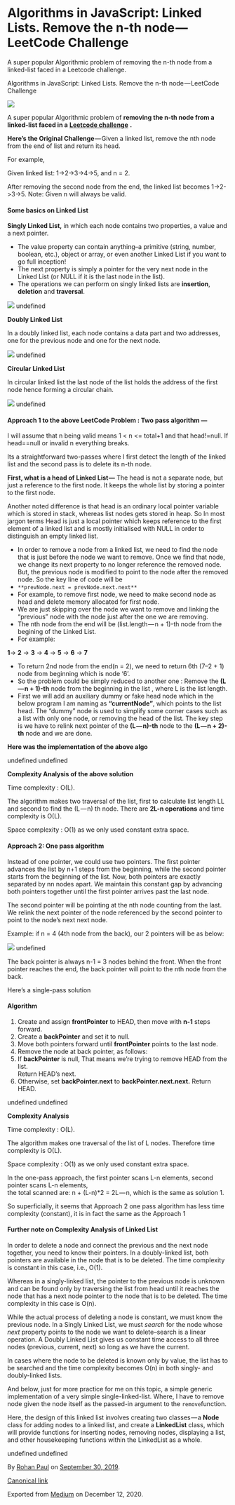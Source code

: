 # Algorithms in JavaScript: Linked Lists. Remove the n-th node — LeetCode Challenge

A super popular Algorithmic problem of removing the n-th node from a linked-list faced in a Leetcode challenge.

Algorithms in JavaScript: Linked Lists. Remove the n-th node — LeetCode Challenge

![](https://cdn-images-1.medium.com/max/1200/1*IpZAU6ZcwSMWY1F4QRcAUQ.jpeg)

A super popular Algorithmic problem of **removing the n-th node from a linked-list faced in a** [**Leetcode challenge**](https://leetcode.com/problems/remove-nth-node-from-end-of-list/description/) **.**

**Here’s the Original Challenge** — Given a linked list, remove the nth node from the end of list and return its head.

For example,

Given linked list: 1->2->3->4->5, and n = 2.

After removing the second node from the end, the linked list becomes 1->2->3->5. Note: Given n will always be valid.

#### Some basics on Linked List

**Singly Linked List,** in which each node contains two properties, a value and a next pointer.

*   The value property can contain anything–a primitive (string, number, boolean, etc.), object or array, or even another Linked List if you want to go full inception!
*   The next property is simply a pointer for the very next node in the Linked List (or NULL if it is the last node in the list).
*   The operations we can perform on singly linked lists are **insertion**, **deletion** and **traversal**.

![](https://cdn-images-1.medium.com/max/800/1*AZ6s5819pIfqdmh_PpHP4A.png)
undefined

**Doubly Linked List**

In a doubly linked list, each node contains a data part and two addresses, one for the previous node and one for the next node.

![](https://cdn-images-1.medium.com/max/800/1*xo0RFYnenMu78HaZqldTag.png)
undefined

**Circular Linked List**

In circular linked list the last node of the list holds the address of the first node hence forming a circular chain.

![](https://cdn-images-1.medium.com/max/800/1*N7WrF2PJ8qyu_UQAlkpinA.png)
undefined

#### Approach 1 to the above LeetCode Problem : Two pass algorithm —

I will assume that n being valid means 1 < n <= total+1 and that head!=null. If head==null or invalid n everything breaks.

Its a straightforward two-passes where I first detect the length of the linked list and the second pass is to delete its n-th node.

**First, what is a head of Linked List —** The head is not a separate node, but just a reference to the first node. It keeps the whole list by storing a pointer to the first node.

Another noted difference is that head is an ordinary local pointer variable which is stored in stack, whereas list nodes gets stored in heap. So In most jargon terms Head is just a local pointer which keeps reference to the first element of a linked list and is mostly initialised with NULL in order to distinguish an empty linked list.

*   In order to remove a node from a linked list, we need to find the node that is just before the node we want to remove. Once we find that node, we change its next property to no longer reference the removed node. But, the previous node is modified to point to the node after the removed node. So the key line of code will be
*   `**prevNode.next = prevNode.next.next**`
*   For example, to remove first node, we need to make second node as head and delete memory allocated for first node.
*   We are just skipping over the node we want to remove and linking the “previous” node with the node just after the one we are removing.
*   The nth node from the end will be (list.length — n + 1)-th node from the begining of the Linked List.
*   For example:

**1**\-> **2** -> **3** -> **4** -> **5** -> **6** -> **7**

*   To return 2nd node from the end(n = 2), we need to return 6th (7–2 + 1) node from beginning which is node ‘6’.
*   So the problem could be simply reduced to another one : Remove the **(L — n + 1)-th** node from the beginning in the list , where L is the list length.
*   First we will add an auxiliary dummy or fake head node which in the below program I am naming as **“currentNode”**, which points to the list head. The “dummy” node is used to simplify some corner cases such as a list with only one node, or removing the head of the list. The key step is we have to relink next pointer of the **(L — n)-th** node to the **(L — n + 2)-th** node and we are done.

**Here was the implementation of the above algo**

undefined
undefined

**Complexity Analysis of the above solution**

Time complexity : O(L).

The algorithm makes two traversal of the list, first to calculate list length LL and second to find the (L — n) th node. There are **2L-n operations** and time complexity is O(L).

Space complexity : O(1) as we only used constant extra space.

#### Approach 2: One pass algorithm

Instead of one pointer, we could use two pointers. The first pointer advances the list by n+1 steps from the beginning, while the second pointer starts from the beginning of the list. Now, both pointers are exactly separated by nn nodes apart. We maintain this constant gap by advancing both pointers together until the first pointer arrives past the last node.

The second pointer will be pointing at the nth node counting from the last. We relink the next pointer of the node referenced by the second pointer to point to the node’s next next node.

Example: if n = 4 (4th node from the back), our 2 pointers will be as below:

![](https://cdn-images-1.medium.com/max/800/1*hLBwXPOjT63_670p1suQGQ.png)
undefined

The back pointer is always n-1 = 3 nodes behind the front. When the front pointer reaches the end, the back pointer will point to the nth node from the back.

Here’s a single-pass solution

#### Algorithm

1.  Create and assign **frontPointer** to HEAD, then move with **n-1** steps forward.
2.  Create a **backPointer** and set it to null.
3.  Move both pointers forward until **frontPointer** points to the last node.
4.  Remove the node at back pointer, as follows:
5.  If **backPointer** is null, That means we’re trying to remove HEAD from the list.  
    Return HEAD’s next.
6.  Otherwise, set **backPointer.next** to **backPointer.next.next.** Return HEAD.

undefined
undefined

**Complexity Analysis**

Time complexity : O(L).

The algorithm makes one traversal of the list of L nodes. Therefore time complexity is O(L).

Space complexity : O(1) as we only used constant extra space.

In the one-pass approach, the first pointer scans L-n elements, second pointer scans L-n elements,  
the total scanned are: n + (L-n)\*2 = 2L — n, which is the same as solution 1.

So superficially, it seems that Approach 2 one pass algorithm has less time complexity (constant), it is in fact the same as the Approach 1

#### Further note on Complexity Analysis of Linked List

In order to delete a node and connect the previous and the next node together, you need to know their pointers. In a doubly-linked list, both pointers are available in the node that is to be deleted. The time complexity is constant in this case, i.e., O(1).

Whereas in a singly-linked list, the pointer to the previous node is unknown and can be found only by traversing the list from head until it reaches the node that has a next node pointer to the node that is to be deleted. The time complexity in this case is O(n).

While the actual process of deleting a node is constant, we must know the previous node. In a Singly Linked List, we must _search_ for the node whose _next_ property points to the node we want to delete–search is a linear operation. A Doubly Linked List gives us constant time access to all three nodes (previous, current, next) so long as we have the current.

In cases where the node to be deleted is known only by value, the list has to be searched and the time complexity becomes O(n) in both singly- and doubly-linked lists.

And below, just for more practice for me on this topic, a simple generic implementation of a very simple single-linked-list. Where, I have to remove node given the node itself as the passed-in argument to the `remove`function.

Here, the design of this linked list involves creating two classes — a **Node** class for adding nodes to a linked list, and create a **LinkedList** class, which will provide functions for inserting nodes, removing nodes, displaying a list, and other housekeeping functions within the LinkedList as a whole.

undefined
undefined

By [Rohan Paul](https://medium.com/@paulrohan) on [September 30, 2019](https://medium.com/p/9b6a98d8a3b8).

[Canonical link](https://medium.com/@paulrohan/algorithm-in-javascript-linked-list-remove-the-n-th-node-leetcode-challenge-9b6a98d8a3b8)

Exported from [Medium](https://medium.com) on December 12, 2020.
